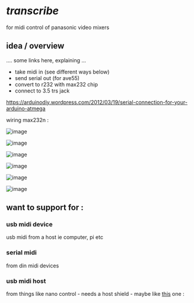 # _transcribe_
for midi control of panasonic video mixers

## idea / overview

.... some links here, explaining ...

- take midi in (see different ways below)
- send serial out (for ave55)
- convert to r232 with max232 chip
- connect to 3.5 trs jack

https://arduinodiy.wordpress.com/2012/03/19/serial-connection-for-your-arduino-atmega

wiring max232n : 

![image](https://user-images.githubusercontent.com/12017938/71270713-8d1d0080-2352-11ea-840d-7a46f05c743f.png)

![image](https://user-images.githubusercontent.com/12017938/71270767-ade55600-2352-11ea-8631-5f2e28ae7bb4.png)

![image](https://user-images.githubusercontent.com/12017938/71274322-665fc980-2354-11ea-928c-a6fc264001fb.png)

![image](https://user-images.githubusercontent.com/12017938/71272599-edf90880-2353-11ea-89b8-90c52024c4e5.png)

![image](https://user-images.githubusercontent.com/12017938/71275155-a030d000-2354-11ea-98e1-16ea6839eb72.png)

![image](https://user-images.githubusercontent.com/12017938/71272877-02d59c00-2354-11ea-83bd-ee6de3375d65.png)


## want to support for : 

### usb midi device

usb midi from a host ie computer, pi etc

### serial midi

from din midi devices

### usb midi host

from things like nano control - needs a host shield - maybe like [this](https://www.aliexpress.com/item/32942427334.html) one : 
